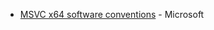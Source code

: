 * [MSVC x64 software conventions](https://docs.microsoft.com/en-us/cpp/build/x64-software-conventions) - Microsoft
